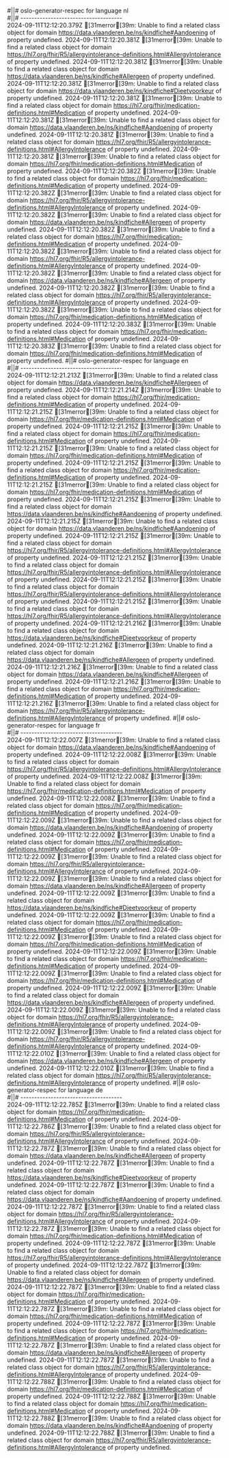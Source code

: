 #||# oslo-generator-respec for language nl  
#||# -------------------------------------  
2024-09-11T12:12:20.379Z [31merror[39m: Unable to find a related class object for domain https://data.vlaanderen.be/ns/kindfiche#Aandoening of property undefined.
2024-09-11T12:12:20.381Z [31merror[39m: Unable to find a related class object for domain https://hl7.org/fhir/R5/allergyintolerance-definitions.html#AllergyIntolerance of property undefined.
2024-09-11T12:12:20.381Z [31merror[39m: Unable to find a related class object for domain https://data.vlaanderen.be/ns/kindfiche#Allergeen of property undefined.
2024-09-11T12:12:20.381Z [31merror[39m: Unable to find a related class object for domain https://data.vlaanderen.be/ns/kindfiche#Dieetvoorkeur of property undefined.
2024-09-11T12:12:20.381Z [31merror[39m: Unable to find a related class object for domain https://hl7.org/fhir/medication-definitions.html#Medication of property undefined.
2024-09-11T12:12:20.381Z [31merror[39m: Unable to find a related class object for domain https://data.vlaanderen.be/ns/kindfiche#Aandoening of property undefined.
2024-09-11T12:12:20.381Z [31merror[39m: Unable to find a related class object for domain https://hl7.org/fhir/R5/allergyintolerance-definitions.html#AllergyIntolerance of property undefined.
2024-09-11T12:12:20.381Z [31merror[39m: Unable to find a related class object for domain https://hl7.org/fhir/medication-definitions.html#Medication of property undefined.
2024-09-11T12:12:20.382Z [31merror[39m: Unable to find a related class object for domain https://hl7.org/fhir/medication-definitions.html#Medication of property undefined.
2024-09-11T12:12:20.382Z [31merror[39m: Unable to find a related class object for domain https://hl7.org/fhir/R5/allergyintolerance-definitions.html#AllergyIntolerance of property undefined.
2024-09-11T12:12:20.382Z [31merror[39m: Unable to find a related class object for domain https://data.vlaanderen.be/ns/kindfiche#Allergeen of property undefined.
2024-09-11T12:12:20.382Z [31merror[39m: Unable to find a related class object for domain https://hl7.org/fhir/medication-definitions.html#Medication of property undefined.
2024-09-11T12:12:20.382Z [31merror[39m: Unable to find a related class object for domain https://hl7.org/fhir/R5/allergyintolerance-definitions.html#AllergyIntolerance of property undefined.
2024-09-11T12:12:20.382Z [31merror[39m: Unable to find a related class object for domain https://data.vlaanderen.be/ns/kindfiche#Allergeen of property undefined.
2024-09-11T12:12:20.382Z [31merror[39m: Unable to find a related class object for domain https://hl7.org/fhir/R5/allergyintolerance-definitions.html#AllergyIntolerance of property undefined.
2024-09-11T12:12:20.382Z [31merror[39m: Unable to find a related class object for domain https://hl7.org/fhir/medication-definitions.html#Medication of property undefined.
2024-09-11T12:12:20.383Z [31merror[39m: Unable to find a related class object for domain https://hl7.org/fhir/medication-definitions.html#Medication of property undefined.
2024-09-11T12:12:20.383Z [31merror[39m: Unable to find a related class object for domain https://hl7.org/fhir/medication-definitions.html#Medication of property undefined.
#||# oslo-generator-respec for language en  
#||# -------------------------------------  
2024-09-11T12:12:21.213Z [31merror[39m: Unable to find a related class object for domain https://data.vlaanderen.be/ns/kindfiche#Allergeen of property undefined.
2024-09-11T12:12:21.214Z [31merror[39m: Unable to find a related class object for domain https://hl7.org/fhir/medication-definitions.html#Medication of property undefined.
2024-09-11T12:12:21.215Z [31merror[39m: Unable to find a related class object for domain https://hl7.org/fhir/medication-definitions.html#Medication of property undefined.
2024-09-11T12:12:21.215Z [31merror[39m: Unable to find a related class object for domain https://hl7.org/fhir/medication-definitions.html#Medication of property undefined.
2024-09-11T12:12:21.215Z [31merror[39m: Unable to find a related class object for domain https://hl7.org/fhir/medication-definitions.html#Medication of property undefined.
2024-09-11T12:12:21.215Z [31merror[39m: Unable to find a related class object for domain https://hl7.org/fhir/medication-definitions.html#Medication of property undefined.
2024-09-11T12:12:21.215Z [31merror[39m: Unable to find a related class object for domain https://hl7.org/fhir/medication-definitions.html#Medication of property undefined.
2024-09-11T12:12:21.215Z [31merror[39m: Unable to find a related class object for domain https://data.vlaanderen.be/ns/kindfiche#Aandoening of property undefined.
2024-09-11T12:12:21.215Z [31merror[39m: Unable to find a related class object for domain https://data.vlaanderen.be/ns/kindfiche#Aandoening of property undefined.
2024-09-11T12:12:21.215Z [31merror[39m: Unable to find a related class object for domain https://hl7.org/fhir/R5/allergyintolerance-definitions.html#AllergyIntolerance of property undefined.
2024-09-11T12:12:21.215Z [31merror[39m: Unable to find a related class object for domain https://hl7.org/fhir/R5/allergyintolerance-definitions.html#AllergyIntolerance of property undefined.
2024-09-11T12:12:21.215Z [31merror[39m: Unable to find a related class object for domain https://hl7.org/fhir/R5/allergyintolerance-definitions.html#AllergyIntolerance of property undefined.
2024-09-11T12:12:21.215Z [31merror[39m: Unable to find a related class object for domain https://hl7.org/fhir/R5/allergyintolerance-definitions.html#AllergyIntolerance of property undefined.
2024-09-11T12:12:21.216Z [31merror[39m: Unable to find a related class object for domain https://data.vlaanderen.be/ns/kindfiche#Dieetvoorkeur of property undefined.
2024-09-11T12:12:21.216Z [31merror[39m: Unable to find a related class object for domain https://data.vlaanderen.be/ns/kindfiche#Allergeen of property undefined.
2024-09-11T12:12:21.216Z [31merror[39m: Unable to find a related class object for domain https://data.vlaanderen.be/ns/kindfiche#Allergeen of property undefined.
2024-09-11T12:12:21.216Z [31merror[39m: Unable to find a related class object for domain https://hl7.org/fhir/medication-definitions.html#Medication of property undefined.
2024-09-11T12:12:21.216Z [31merror[39m: Unable to find a related class object for domain https://hl7.org/fhir/R5/allergyintolerance-definitions.html#AllergyIntolerance of property undefined.
#||# oslo-generator-respec for language fr  
#||# -------------------------------------  
2024-09-11T12:12:22.007Z [31merror[39m: Unable to find a related class object for domain https://data.vlaanderen.be/ns/kindfiche#Aandoening of property undefined.
2024-09-11T12:12:22.008Z [31merror[39m: Unable to find a related class object for domain https://hl7.org/fhir/R5/allergyintolerance-definitions.html#AllergyIntolerance of property undefined.
2024-09-11T12:12:22.008Z [31merror[39m: Unable to find a related class object for domain https://hl7.org/fhir/medication-definitions.html#Medication of property undefined.
2024-09-11T12:12:22.008Z [31merror[39m: Unable to find a related class object for domain https://hl7.org/fhir/medication-definitions.html#Medication of property undefined.
2024-09-11T12:12:22.009Z [31merror[39m: Unable to find a related class object for domain https://data.vlaanderen.be/ns/kindfiche#Aandoening of property undefined.
2024-09-11T12:12:22.009Z [31merror[39m: Unable to find a related class object for domain https://hl7.org/fhir/medication-definitions.html#Medication of property undefined.
2024-09-11T12:12:22.009Z [31merror[39m: Unable to find a related class object for domain https://hl7.org/fhir/R5/allergyintolerance-definitions.html#AllergyIntolerance of property undefined.
2024-09-11T12:12:22.009Z [31merror[39m: Unable to find a related class object for domain https://data.vlaanderen.be/ns/kindfiche#Allergeen of property undefined.
2024-09-11T12:12:22.009Z [31merror[39m: Unable to find a related class object for domain https://data.vlaanderen.be/ns/kindfiche#Dieetvoorkeur of property undefined.
2024-09-11T12:12:22.009Z [31merror[39m: Unable to find a related class object for domain https://hl7.org/fhir/medication-definitions.html#Medication of property undefined.
2024-09-11T12:12:22.009Z [31merror[39m: Unable to find a related class object for domain https://hl7.org/fhir/medication-definitions.html#Medication of property undefined.
2024-09-11T12:12:22.009Z [31merror[39m: Unable to find a related class object for domain https://hl7.org/fhir/medication-definitions.html#Medication of property undefined.
2024-09-11T12:12:22.009Z [31merror[39m: Unable to find a related class object for domain https://hl7.org/fhir/medication-definitions.html#Medication of property undefined.
2024-09-11T12:12:22.009Z [31merror[39m: Unable to find a related class object for domain https://data.vlaanderen.be/ns/kindfiche#Allergeen of property undefined.
2024-09-11T12:12:22.009Z [31merror[39m: Unable to find a related class object for domain https://hl7.org/fhir/R5/allergyintolerance-definitions.html#AllergyIntolerance of property undefined.
2024-09-11T12:12:22.009Z [31merror[39m: Unable to find a related class object for domain https://hl7.org/fhir/R5/allergyintolerance-definitions.html#AllergyIntolerance of property undefined.
2024-09-11T12:12:22.010Z [31merror[39m: Unable to find a related class object for domain https://data.vlaanderen.be/ns/kindfiche#Allergeen of property undefined.
2024-09-11T12:12:22.010Z [31merror[39m: Unable to find a related class object for domain https://hl7.org/fhir/R5/allergyintolerance-definitions.html#AllergyIntolerance of property undefined.
#||# oslo-generator-respec for language de  
#||# -------------------------------------  
2024-09-11T12:12:22.785Z [31merror[39m: Unable to find a related class object for domain https://hl7.org/fhir/medication-definitions.html#Medication of property undefined.
2024-09-11T12:12:22.786Z [31merror[39m: Unable to find a related class object for domain https://hl7.org/fhir/R5/allergyintolerance-definitions.html#AllergyIntolerance of property undefined.
2024-09-11T12:12:22.787Z [31merror[39m: Unable to find a related class object for domain https://data.vlaanderen.be/ns/kindfiche#Allergeen of property undefined.
2024-09-11T12:12:22.787Z [31merror[39m: Unable to find a related class object for domain https://data.vlaanderen.be/ns/kindfiche#Dieetvoorkeur of property undefined.
2024-09-11T12:12:22.787Z [31merror[39m: Unable to find a related class object for domain https://data.vlaanderen.be/ns/kindfiche#Aandoening of property undefined.
2024-09-11T12:12:22.787Z [31merror[39m: Unable to find a related class object for domain https://hl7.org/fhir/R5/allergyintolerance-definitions.html#AllergyIntolerance of property undefined.
2024-09-11T12:12:22.787Z [31merror[39m: Unable to find a related class object for domain https://hl7.org/fhir/medication-definitions.html#Medication of property undefined.
2024-09-11T12:12:22.787Z [31merror[39m: Unable to find a related class object for domain https://hl7.org/fhir/R5/allergyintolerance-definitions.html#AllergyIntolerance of property undefined.
2024-09-11T12:12:22.787Z [31merror[39m: Unable to find a related class object for domain https://data.vlaanderen.be/ns/kindfiche#Allergeen of property undefined.
2024-09-11T12:12:22.787Z [31merror[39m: Unable to find a related class object for domain https://hl7.org/fhir/medication-definitions.html#Medication of property undefined.
2024-09-11T12:12:22.787Z [31merror[39m: Unable to find a related class object for domain https://hl7.org/fhir/medication-definitions.html#Medication of property undefined.
2024-09-11T12:12:22.787Z [31merror[39m: Unable to find a related class object for domain https://hl7.org/fhir/medication-definitions.html#Medication of property undefined.
2024-09-11T12:12:22.787Z [31merror[39m: Unable to find a related class object for domain https://data.vlaanderen.be/ns/kindfiche#Allergeen of property undefined.
2024-09-11T12:12:22.787Z [31merror[39m: Unable to find a related class object for domain https://hl7.org/fhir/R5/allergyintolerance-definitions.html#AllergyIntolerance of property undefined.
2024-09-11T12:12:22.788Z [31merror[39m: Unable to find a related class object for domain https://hl7.org/fhir/medication-definitions.html#Medication of property undefined.
2024-09-11T12:12:22.788Z [31merror[39m: Unable to find a related class object for domain https://hl7.org/fhir/medication-definitions.html#Medication of property undefined.
2024-09-11T12:12:22.788Z [31merror[39m: Unable to find a related class object for domain https://data.vlaanderen.be/ns/kindfiche#Aandoening of property undefined.
2024-09-11T12:12:22.788Z [31merror[39m: Unable to find a related class object for domain https://hl7.org/fhir/R5/allergyintolerance-definitions.html#AllergyIntolerance of property undefined.
